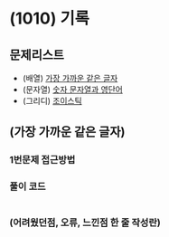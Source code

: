 # (1010) 기록

## 문제리스트

- (배열) [가장 가까운 같은 글자](https://school.programmers.co.kr/learn/courses/30/lessons/142086)
- (문자열) [숫자 문자열과 영단어](https://school.programmers.co.kr/learn/courses/30/lessons/81301)
- (그리디) [조이스틱](https://school.programmers.co.kr/learn/courses/30/lessons/42860)

## (가장 가까운 같은 글자)

### 1번문제 접근방법

### 풀이 코드

```javascript

```

### (어려웠던점, 오류, 느낀점 한 줄 작성란)
